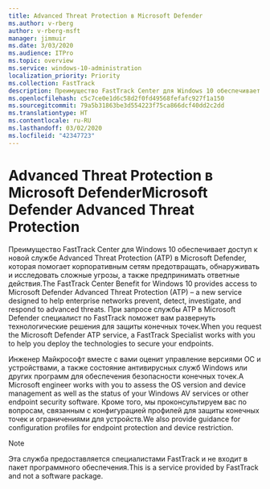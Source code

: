 ```yaml
---
title: Advanced Threat Protection в Microsoft Defender
ms.author: v-rberg
author: v-rberg-msft
manager: jimmuir
ms.date: 3/03/2020
ms.audience: ITPro
ms.topic: overview
ms.service: windows-10-administration
localization_priority: Priority
ms.collection: FastTrack
description: Преимущество FastTrack Center для Windows 10 обеспечивает доступ к новой службе Advanced Threat Protection (ATP) в Microsoft Defender, которая помогает корпоративным сетям предотвращать, обнаруживать и исследовать сложные угрозы, а также предпринимать ответные действия.
ms.openlocfilehash: c5c7ce0e1d6c58d2f0fd49568fefafc927f1a150
ms.sourcegitcommit: 79a5b31863be3d554223f75ca866dcf40dd2c2dd
ms.translationtype: HT
ms.contentlocale: ru-RU
ms.lasthandoff: 03/02/2020
ms.locfileid: "42347723"
---
```

# <a name="microsoft-defender-advanced-threat-protection"></a><span data-ttu-id="f6f42-103">Advanced Threat Protection в Microsoft Defender</span><span class="sxs-lookup"><span data-stu-id="f6f42-103">Microsoft Defender Advanced Threat Protection</span></span>

<span data-ttu-id="f6f42-104">Преимущество FastTrack Center для Windows 10 обеспечивает доступ к новой службе Advanced Threat Protection (ATP) в Microsoft Defender, которая помогает корпоративным сетям предотвращать, обнаруживать и исследовать сложные угрозы, а также предпринимать ответные действия.</span><span class="sxs-lookup"><span data-stu-id="f6f42-104">The FastTrack Center Benefit for Windows 10 provides access to Microsoft Defender Advanced Threat Protection (ATP) – a new service designed to help enterprise networks prevent, detect, investigate, and respond to advanced threats.</span></span> <span data-ttu-id="f6f42-105">При запросе службы ATP в Microsoft Defender специалист по FastTrack поможет вам развернуть технологические решения для защиты конечных точек.</span><span class="sxs-lookup"><span data-stu-id="f6f42-105">When you request the Microsoft Defender ATP service, a FastTrack Specialist works with you to help you deploy the technologies to secure your endpoints.</span></span>

<span data-ttu-id="f6f42-106">Инженер Майкрософт вместе с вами оценит управление версиями ОС и устройствами, а также состояние антивирусных служб Windows или других программ для обеспечения безопасности конечных точек.</span><span class="sxs-lookup"><span data-stu-id="f6f42-106">A Microsoft engineer works with you to assess the OS version and device management as well as the status of your Windows AV services or other endpoint security software.</span></span> <span data-ttu-id="f6f42-107">Кроме того, мы проконсультируем вас по вопросам, связанным с конфигурацией профилей для защиты конечных точек и ограничениями для устройств.</span><span class="sxs-lookup"><span data-stu-id="f6f42-107">We also provide guidance for configuration profiles for endpoint protection and device restriction.</span></span>  

> [!NOTE]
> <span data-ttu-id="f6f42-108">Эта служба предоставляется специалистами FastTrack и не входит в пакет программного обеспечения.</span><span class="sxs-lookup"><span data-stu-id="f6f42-108">This is a service provided by FastTrack and not a software package.</span></span> 